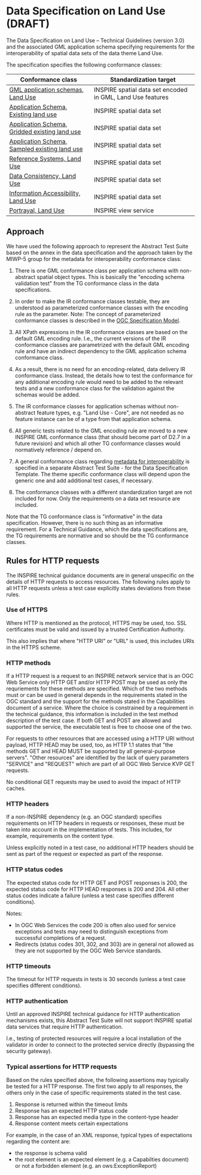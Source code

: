# Data Specification on Land Use (DRAFT)
                       
The Data Specification on Land Use – Technical Guidelines (version 3.0) and the associated GML application schema specifying requirements for the interoperability of spatial data sets of the data theme Land Use.

The specification specifies the following conformance classes:

| Conformance class | Standardization target |
| ----------------- | ---------------------- |
| [GML application schemas, Land Use](http://inspire.ec.europa.eu/id/ats/data-lu/3.0/lu-gml) | INSPIRE spatial data set encoded in GML, Land Use features |
| [Application Schema, Existing land use](http://inspire.ec.europa.eu/id/ats/data-lu/3.0/lu-elu-as) | INSPIRE spatial data set |
| [Application Schema, Gridded existing land use](http://inspire.ec.europa.eu/id/ats/data-lu/3.0/lu-gelu-as) | INSPIRE spatial data set | [Application Schema, Planned land use](http://inspire.ec.europa.eu/id/ats/data-lu/3.0/lu-plu-as) | INSPIRE spatial data set |
| [Application Schema, Sampled existing land use](http://inspire.ec.europa.eu/id/ats/data-lu/3.0/lu-selu-as) | INSPIRE spatial data set 
| [Reference Systems, Land Use](http://inspire.ec.europa.eu/id/ats/data-lu/3.0/lu-rs) | INSPIRE spatial data set |
| [Data Consistency, Land Use](http://inspire.ec.europa.eu/id/ats/data-lu/3.0/lu-dc) | INSPIRE spatial data set |
| [Information Accessibility, Land Use](http://inspire.ec.europa.eu/id/ats/data-lu/3.0/lu-ia) | INSPIRE spatial data set |
| [Portrayal, Land Use](http://inspire.ec.europa.eu/id/ats/data-lu/3.0/lu-portrayal) | INSPIRE view service |


## Approach

We have used the following approach to represent the Abstract Test Suite based on the annex in the data specification and the approach taken by the MIWP-5 group for the metadata for interoperability conformance class:

1. There is one GML conformance class per application schema with non-abstract spatial object types. This is basically the "encoding schema validation test" from the TG conformance class in the data specifications. 

2. In order to make the IR conformance classes testable, they are understood as parameterized conformance classes with the encoding rule as the parameter. Note: The concept of parameterized conformance classes is described in the [OGC Specification Model](https://portal.opengeospatial.org/files/?artifact_id=34762).

3. All XPath expressions in the IR conformance classes are based on the default GML encoding rule. I.e., the current versions of the IR conformance classes are parametrized with the default GML encoding rule and have an indirect dependency to the GML application schema conformance class.  

4. As a result, there is no need for an encoding-related, data delivery IR conformance class. Instead, the details how to test the conformance for any additional encoding rule would need to be added to the relevant tests and a new conformance class for the validation against the schemas would be added.

5. The IR conformance classes for application schemas without non-abstract feature types, e.g. "Land Use - Core", are not needed as no feature instance can be of a type from that application schema.

6. All generic tests related to the GML encoding rule are moved to a new INSPIRE GML conformance class (that should become part of D2.7 in a future revision) and which all other TG conformance classes would normatively reference / depend on.

7. A general conformance class regarding [metadata for interoperability](https://github.com/inspire-eu-validation/data/tree/master/interoperability-metadata) is specified in a separate Abstract Test Suite - for the Data Specification Template. The theme specific conformance class will depend upon the generic one and add additional test cases, if necessary.
   
8. The conformance classes with a different standardization target are not included for now. Only the requirements on a data set resource are included.

Note that the TG conformance class is "informative" in the data specification. However, there is no such thing as an informative requirement. For a Technical Guidance, which the data specifications are, the TG requirements are normative and so should be the TG conformance classes.

## Rules for HTTP requests

The INSPIRE technical guidance documents are in general unspecific on the details of HTTP requests to access resources. The following rules apply to all HTTP requests unless a test case explicitly states deviations from these rules.

### Use of HTTPS

Where HTTP is mentioned as the protocol, HTTPS may be used, too. SSL certificates must be valid and issued by a trusted Certification Authority.

This also implies that where "HTTP URI" or "URL" is used, this includes URIs in the HTTPS scheme.

### HTTP methods

If a HTTP request is a request to an INSPIRE network service that is an OGC Web Service only HTTP GET and/or HTTP POST may be used as only the requriements for these methods are specified. Which of the two methods must or can be used in general depends in the requirements stated in the OGC standard and the support for the methods stated in the Capabilities document of a service. Where the choice is constrained by a requirement in the technical guidance, this information is included in the test method description of the test case. If both GET and POST are allowed and supported the service, the executable test is free to choose one of the two.  

For requests to other resources that are accessed using a HTTP URI without payload, HTTP HEAD may be used, too, as HTTP 1.1 states that "the methods GET and HEAD MUST be supported by all general-purpose servers". "Other resources" are identified by the lack of query parameters "SERVICE" and "REQUEST" which are part of all OGC Web Service KVP GET requests.

No conditional GET requests may be used to avoid the impact of HTTP caches. 

### HTTP headers

If a non-INSPIRE dependency (e.g. an OGC standard) specifies requirements on HTTP headers in requests or responses, these must be taken into account in the implementation of tests. This includes, for example, requirements on the content type.

Unless explicitly noted in a test case, no additional HTTP headers should be sent as part of the request or expected as part of the response.  

### HTTP status codes

The expected status code for HTTP GET and POST responses is 200, the expected status code for HTTP HEAD responses is 200 and 204. All other status codes indicate a failure (unless a test case specifies different conditions).
 
Notes:
 
* In OGC Web Services the code 200 is often also used for service exceptions and tests may need to distinguish exceptions from successful completions of a request.
* Redirects (status codes 301, 302, and 303) are in general not allowed as they are not supported by the OGC Web Service standards.

### HTTP timeouts

The timeout for HTTP requests in tests is 30 seconds (unless a test case specifies different conditions).

### HTTP authentication

Until an approved INSPIRE technical guidance for HTTP authentication mechanisms exists, this Abstract Test Suite will not support INSPIRE spatial data services that require HTTP authentication.

I.e., testing of protected resources will require a local installation of the validator in order to connect to the protected service directly (bypassing the security gateway).

### Typical assertions for HTTP requests

Based on the rules specified above, the following assertions may typically be tested for a HTTP response. The first two apply to all responses, the others only in the case of specific requirements stated in the test case.

1. Response is returned within the timeout limits
2. Response has an expected HTTP status code
3. Response has an expected media type in the content-type header
4. Response content meets certain expectations

For example, in the case of an XML response, typical types of expectations regarding the content are: 

* the response is schema valid
* the root element is an expected element (e.g. a Capabilties document) or not a forbidden element (e.g. an ows:ExceptionReport)
